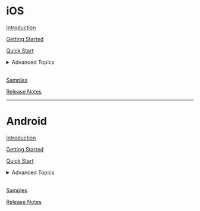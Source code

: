 # iOS

[Introduction](IntroductioniOS)

[Getting Started](GettingStartedIOS)

[Quick Start](QuickStartIOS)

<details>
<summary>Advanced Topics</summary>
	<ul>
	<details>
	<summary>Events and States</summary>
		<ul>
			<li>
				<a href="https://github.com/bold360ai/GlobalDocs/wiki/ChatLifecycleIOS">
				Chat Lifecycle</a>
			</li>
			<li>
				<a href="https://github.com/bold360ai/GlobalDocs/wiki/ChatEventsiOS">
				Chat Events</a>
			</li>
		<ul>
	</details>
	<details>
	<summary>Live Chat</summary>
		<ul>
			<li>
				<a href="https://github.com/bold360ai/GlobalDocs/wiki/PresentFormsIOS">
				Present Forms</a>
			</li>
			<li>
				<a href="https://github.com/bold360ai/GlobalDocs/wiki/LiveChatQueuePositioniOS">
				Chat Queue Position</a>
			</li>
                         <li>
				<a href="https://github.com/bold360ai/GlobalDocs/wiki/MultiLanguageiOS">
				Multiple Language</a>
			</li>
		<ul>
	</details>
	<details>
	<summary>Bot Chat</summary>
		<ul>
			<li>
			<a href="https://github.com/bold360ai/GlobalDocs/wiki/On-load-messages-injection-iOS">
			On load messages</a>
			</li>
			<li>
			<a href="https://github.com/bold360ai/GlobalDocs/wiki/UseContextiOS">
			Use Context</a>
			</li>
			<li>
			<a href="https://github.com/bold360ai/GlobalDocs/wiki/PersonalInformationiOS">
			Personal Information</a>
			</li>
		<ul>
	</details>
	<li>
	<a href="https://github.com/bold360ai/GlobalDocs/wiki/ChatViewConfigurationIOS">
	Chat View Customizations</a>
	</li>
	<li>
	<a href="https://github.com/bold360ai/GlobalDocs/wiki/ErrorHandlingiOS">
	Error Handling</a>
	</li>
        <li>
	<a href="https://github.com/bold360ai/GlobalDocs/wiki/AutocompletionSupportiOS">
	Autocompletion Support</a>
	</li>
	<li>
	<a href="https://github.com/bold360ai/GlobalDocs/wiki/FileUploadiOS">
	File Upload</a>
	</li>
	<li>
	<a href="https://github.com/bold360ai/GlobalDocs/wiki/HistorySupportiOS">
	History Support</a>
	</li>
        <li>
	<a href="https://github.com/bold360ai/GlobalDocs/wiki/Continuity-Support-iOS">
	Continuity Support</a>
	</li>
	<br>
	<ul>
	</details>
<br>

[Samples](https://github.com/bold360ai/bold360ai-mobile-samples)

[Release Notes](ReleaseNotesIOS)

---

# Android

[Introduction](IntroductionAndroid)

[Getting Started](GettingStartedAndroid)

[Quick Start](QuickStartAndroid)

<details>
<summary>Advanced Topics</summary>
<ul>
<details>
<summary>Events, states and notifications</summary>
<ul>
<li>
<a href="https://github.com/bold360ai/GlobalDocs/wiki/ChatLifecycleEventsAndroid">
Chat lifecycle events</a>
</li>
<li>
<a href="https://github.com/bold360ai/GlobalDocs/wiki/Listeners-and-subscriptions-android">
Events and notifications</a>
</li>
<li>
<a href="https://github.com/bold360ai/GlobalDocs/wiki/UserTrackingAndroid">
User Tracking</a>
</li>
</br>
</details>
<details>
<summary>Live Chat</summary>
<ul>
<li>
<a href="https://github.com/bold360ai/GlobalDocs/wiki/LiveBoldChatAdvanceAndroid">
Live chat with BoldAccount</a>
</li>
<li>
<a href="https://github.com/bold360ai/GlobalDocs/wiki/PresentFormsAndroid">
Present Forms</a>
</li>
<li>
<a href="https://github.com/bold360ai/GlobalDocs/wiki/Live-Components-android">
Live Chat components</a>
</li>
<li>
<a href="https://github.com/bold360ai/GlobalDocs/wiki/HandoverAndroid">
Handover support</a>
</li>
</br>
</details>
<details>
<summary>Bot Chat</summary>
<ul>
<li>
<a href="https://github.com/bold360ai/GlobalDocs/wiki/On-load-messages-injection-Android">
On load messages</a>
</li>
<li>
<a href="https://github.com/bold360ai/GlobalDocs/wiki/Personal_Information">
Personal Information</a>
</li>
<li>
<a href="https://github.com/bold360ai/GlobalDocs/wiki/Incoming-component-Android">
The Bot incoming component</a>
</li>
</details>
<li>
<a href="https://github.com/bold360ai/GlobalDocs/wiki/ChatRestoringAndroid">
Chat restoring</a>
</li>
<li>
<a href="https://github.com/bold360ai/GlobalDocs/wiki/android_chat_availability">
Chat availability</a>
</li>
<li>
<a href="https://github.com/bold360ai/GlobalDocs/wiki/ChatSettingsAndroid">
Chat Settings</a>
</li>
<li>
<a href="https://github.com/bold360ai/GlobalDocs/wiki/ChatCustomizationsAndroid">
Chat UI Customizations</a>
</li>
<li>
<a href="https://github.com/bold360ai/GlobalDocs/wiki/Conversation-Autocomplete-android">
Autocompletion Support</a>
</li>
<li>
<a href="https://github.com/bold360ai/GlobalDocs/wiki/HistorySupportAndroid">
Using History support</a>
</li>
<li>
<a href="https://github.com/bold360ai/GlobalDocs/wiki/FileUploadAndroid">
File Upload</a>
</li>
<ul>
</details>
<br>

[Samples](https://github.com/bold360ai/bold360-mobile-samples-android)

[Release Notes](ReleaseNotesAndroid)
